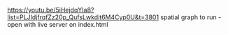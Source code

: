 https://youtu.be/5iHejdqYIa8?list=PLJIdjfrqfZz20p_QufsLwkdit6M4Cyp0U&t=3801
spatial graph
to run - open with live server on index.html